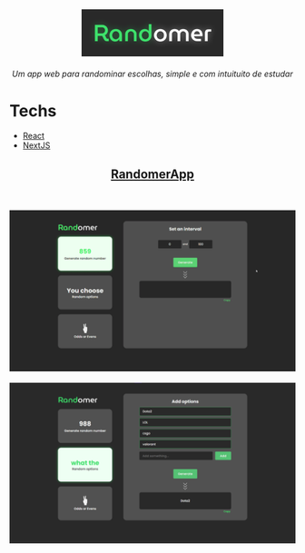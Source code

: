<div align="center">
<img src="./assets/randomer-title.png" width="250">
<h6>Um app web para randominar escolhas, simple e com intuituito de estudar</h6>
</div>

# Techs
* [React](https://reactjs.org/)
* [NextJS](https://nextjs.org/)


<div align="center">
  <h2><a href="https://randomer.vercel.app/" target="_blank" rel="noopener noreferrer">RandomerApp</a></h2>
</div>
<br/>
<br/>
<div align="center">
<img src="./assets/randomer.gif">
</div>
<br/>
<div align="center">
<img src="./assets/randomer-img.png">
</div>
